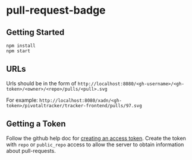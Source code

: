 # pull-request-badge

## Getting Started
```
npm install
npm start
```

## URLs
Urls should be in the form of `http://localhost:8080/<gh-username>/<gh-token>/<owner>/<repo>/pulls/<pull>.svg`

For example: `http://localhost:8080/xadn/<gh-token>/pivotaltracker/tracker-frontend/pulls/97.svg`

## Getting a Token
Follow the github help doc for [creating an access token](https://help.github.com/articles/creating-an-access-token-for-command-line-use/). Create the token with `repo` or `public_repo` access to allow the server to obtain information about pull-requests. 
